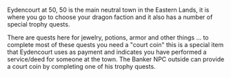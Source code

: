 ---
---
Eydencourt at 50, 50 is the main neutral town in the Eastern Lands, it is where you go to choose your dragon faction and it also has a number of special trophy quests.

There are quests here for jewelry, potions, armor and other things ... to complete most of these quests you need a "court coin" this is a special item that Eydencourt uses as payment and indicates you have performed a service/deed for someone at the town. The Banker NPC outside can provide a court coin by completing one of his trophy quests.